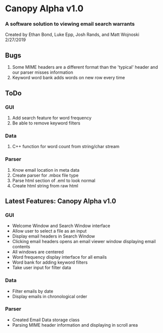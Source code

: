 # Canopy Alpha v1.0

### A software solution to viewing email search warrants

Created by Ethan Bond, Luke Epp, Josh Rands, and Matt Wojnoski  
2/27/2019

## Bugs

1. Some MIME headers are a different format than the 'typical' header and our parser misses information
2. Keyword word bank adds words on new row every time

## ToDo

### GUI
1. Add search feature for word frequency
2. Be able to remove keyword filters

### Data
1. C++ function for word count from string/char stream

### Parser
1. Know email location in meta data
2. Create parser for .mbox file type
3. Parse html section of .eml to look normal
4. Create html string from raw html

## Latest Features: Canopy Alpha v1.0

### GUI
- Welcome Window and Search Window interface
- Allow user to select a file as an input
- Display email headers in Search Window
- Clicking email headers opens an email viewer window displaying email contents
- All windows are centered
- Word frequency display interface for all emails
- Word bank for adding keyword filters
- Take user input for filter data

### Data
- Filter emails by date
- Display emails in chronological order

### Parser
- Created Email Data storage class
- Parsing MIME header information and displaying in scroll area
